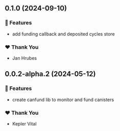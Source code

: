 ## 0.1.0 (2024-09-10)


### 🚀 Features

- add funding callback and deposited cycles store


### ❤️  Thank You

- Jan Hrubes

## 0.0.2-alpha.2 (2024-05-12)


### 🚀 Features

- create canfund lib to monitor and fund canisters


### ❤️  Thank You

- Kepler Vital
